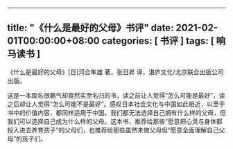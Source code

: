 
---
title: "《什么是最好的父母》书评"
date: 2021-02-01T00:00:00+08:00
categories: [ 书评 ]
tags: [ 响马读书 ]
---

《什么是最好的父母》[日]河合隼雄 著，张日昇 译，湛庐文化/北京联合出版公司出版。

这是一本取名很霸气却竟然实至名归的书，读之前让人觉得“怎么可能是最好”，读之后却让人觉得“怎么可能不是最好”。感叹日本社会文化与中国如此相近，以至于书中的价值内容，都同样适用于中国。我们都无法选择自己拥有什么样的父母，但我们可以选择自己成为什么样的父母。这本书，推荐给那些“愿意把心灵与身体都投入进去养育孩子”的父母们，也推荐给那些虽然未做父母但“愿意全面理解自己父母”的孩子们。
